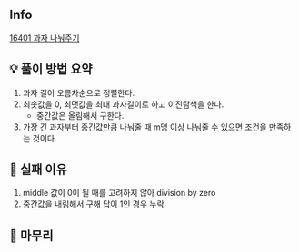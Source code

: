 ## Info
[16401 과자 나눠주기](https://www.acmicpc.net/problem/16401)

## 💡 풀이 방법 요약
1. 과자 길이 오름차순으로 정렬한다.
2. 최솟값을 0, 최댓값을 최대 과자길이로 하고 이진탐색을 한다.
   - 중간값은 올림해서 구한다.
3. 가장 긴 과자부터 중간값만큼 나눠줄 때 m명 이상 나눠줄 수 있으면 조건을 만족하는 것이다.

## 👀 실패 이유
1. middle 값이 0이 될 때를 고려하지 않아 division by zero
2. 중간값을 내림해서 구해 답이 1인 경우 누락

## 🙂 마무리
